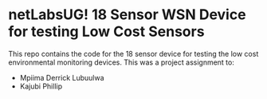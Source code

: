 # netLabsUG! 18 Sensor WSN Device for testing Low Cost Sensors
This repo contains the code for the 18 sensor device for testing
the low cost environmental monitoring devices. This was a
project assignment to:
- Mpiima Derrick Lubuulwa
- Kajubi Phillip
